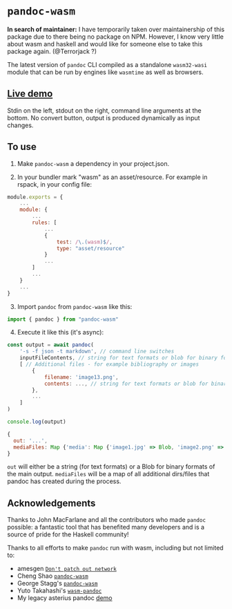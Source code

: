 # `pandoc-wasm`

**In search of maintainer:** I have temporarily taken over maintainership of this package due to there being no package on NPM. However, I know very little about wasm and haskell and would like for someone else to take this package again. (@Terrorjack ?)


The latest version of `pandoc` CLI compiled as a standalone
`wasm32-wasi` module that can be run by engines like `wasmtime` as
well as browsers.

## [Live demo](https://johanneswilm.github.io/pandoc-wasm)

Stdin on the left, stdout on the right, command line arguments at the
bottom. No convert button, output is produced dynamically as input
changes.


## To use

1. Make `pandoc-wasm` a dependency in your project.json.

2. In your bundler mark "wasm" as an asset/resource. For example in rspack, in your config file:

```js
module.exports = {
    ...
    module: {
        ...
        rules: [
            ...
            {
                test: /\.(wasm)$/,
                type: "asset/resource"
            }
            ...
        ]
        ...
    }
    ...
}
```

3. Import `pandoc` from `pandoc-wasm` like this:

```js
import { pandoc } from "pandoc-wasm"
```

4. Execute it like this (it's async):

```js
const output = await pandoc(
    '-s -f json -t markdown', // command line switches
    inputFileContents, // string for text formats or blob for binary formats
    [ // Additional files - for example bibliography or images
        {
            filename: 'image13.png',
            contents: ..., // string for text formats or blob for binary formats
        },
        ...
    ]
)

console.log(output)

{
  out: '...',
  mediaFiles: Map {'media': Map {'image1.jpg' => Blob, 'image2.png' => Blob, ...}}
}

```

`out` will either be a string (for text formats) or a Blob for binary formats of the main output. `mediaFiles` will be a map of all additional dirs/files that pandoc has created during the process.



## Acknowledgements

Thanks to John MacFarlane and all the contributors who made `pandoc`
possible: a fantastic tool that has benefited many developers and is a
source of pride for the Haskell community!

Thanks to all efforts to make `pandoc` run with wasm, including but not limited to:

- amesgen [`Don't patch out network`](https://github.com/haskell-wasm/pandoc/pull/1)
- Cheng Shao [`pandoc-wasm`](https://github.com/tweag/pandoc-wasm)
- George Stagg's [`pandoc-wasm`](https://github.com/georgestagg/pandoc-wasm)
- Yuto Takahashi's [`wasm-pandoc`](https://github.com/y-taka-23/wasm-pandoc)
- My legacy asterius pandoc [demo](https://asterius.netlify.app/demo/pandoc/pandoc.html)
